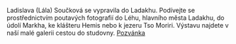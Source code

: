 Ladislava (Lála) Součková se vypravila do Ladakhu. Podívejte se
prostřednictvím poutavých fotografií do Léhu, hlavního města Ladakhu, do
údolí Markha, ke klášteru Hemis nebo k jezeru Tso Moriri. Výstavu najdete v
naší malé galerii cestou do studovny. [Pozvánka](/img/vystava-souckova.pdf)
